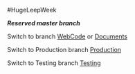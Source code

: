 #HugeLeepWeek

***Reserved master branch***

Switch to branch [WebCode](https://github.com/Krijnrien/DataWall/tree/Backend) or [Documents](https://github.com/Krijnrien/DataWall/tree/Frontend)

Switch to Production branch [Production](https://github.com/Krijnrien/DataWall/tree/Production)

Switch to Testing branch [Testing](https://github.com/Krijnrien/DataWall/tree/Testing)
